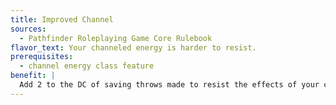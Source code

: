 ```yaml
---
title: Improved Channel
sources:
  - Pathfinder Roleplaying Game Core Rulebook
flavor_text: Your channeled energy is harder to resist.
prerequisites:
  - channel energy class feature
benefit: |
  Add 2 to the DC of saving throws made to resist the effects of your channel energy ability.
---
```


